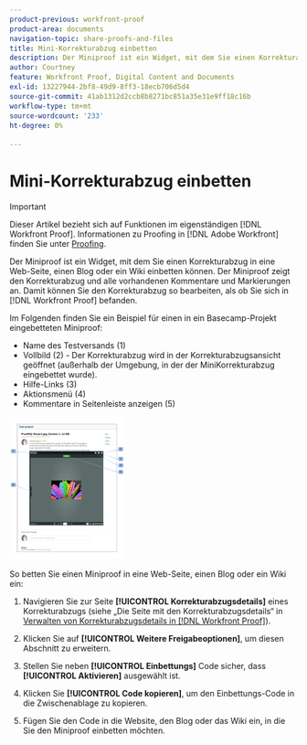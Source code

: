 ```yaml
---
product-previous: workfront-proof
product-area: documents
navigation-topic: share-proofs-and-files
title: Mini-Korrekturabzug einbetten
description: Der Miniproof ist ein Widget, mit dem Sie einen Korrekturabzug in eine Web-Seite, einen Blog oder ein Wiki einbetten können. Der Miniproof zeigt den Korrekturabzug und alle vorhandenen Kommentare und Markierungen an. Sie können damit den Korrekturabzug so bearbeiten, als ob Sie sich in befinden [!DNL Workfront Proof].
author: Courtney
feature: Workfront Proof, Digital Content and Documents
exl-id: 13227944-2bf8-49d9-8ff3-18ecb706d5d4
source-git-commit: 41ab1312d2ccb8b8271bc851a35e31e9ff18c16b
workflow-type: tm+mt
source-wordcount: '233'
ht-degree: 0%

---
```


# Mini-Korrekturabzug einbetten

>[!IMPORTANT]
>
>Dieser Artikel bezieht sich auf Funktionen im eigenständigen [!DNL Workfront Proof]. Informationen zu Proofing in [!DNL Adobe Workfront] finden Sie unter [Proofing](../../../review-and-approve-work/proofing/proofing.md).

Der Miniproof ist ein Widget, mit dem Sie einen Korrekturabzug in eine Web-Seite, einen Blog oder ein Wiki einbetten können. Der Miniproof zeigt den Korrekturabzug und alle vorhandenen Kommentare und Markierungen an. Damit können Sie den Korrekturabzug so bearbeiten, als ob Sie sich in [!DNL Workfront Proof] befanden.

Im Folgenden finden Sie ein Beispiel für einen in ein Basecamp-Projekt eingebetteten Miniproof:

* Name des Testversands (1)
* Vollbild (2) - Der Korrekturabzug wird in der Korrekturabzugsansicht geöffnet (außerhalb der Umgebung, in der der MiniKorrekturabzug eingebettet wurde).
* Hilfe-Links (3)
* Aktionsmenü (4)
* Kommentare in Seitenleiste anzeigen (5)

![Basecamp_miniproof.png](assets/basecamp-miniproof-201x250.png)

So betten Sie einen Miniproof in eine Web-Seite, einen Blog oder ein Wiki ein:

1. Navigieren Sie zur Seite **[!UICONTROL Korrekturabzugsdetails]** eines Korrekturabzugs (siehe „Die Seite mit den Korrekturabzugsdetails“ in [Verwalten von Korrekturabzugsdetails in [!DNL Workfront Proof]](../../../workfront-proof/wp-work-proofsfiles/manage-your-work/manage-proof-details.md)).

1. Klicken Sie auf **[!UICONTROL Weitere Freigabeoptionen]**, um diesen Abschnitt zu erweitern.
1. Stellen Sie neben **[!UICONTROL Einbettungs]** Code sicher, dass **[!UICONTROL Aktivieren]** ausgewählt ist.

1. Klicken Sie **[!UICONTROL Code kopieren]**, um den Einbettungs-Code in die Zwischenablage zu kopieren.
1. Fügen Sie den Code in die Website, den Blog oder das Wiki ein, in die Sie den Miniproof einbetten möchten.
